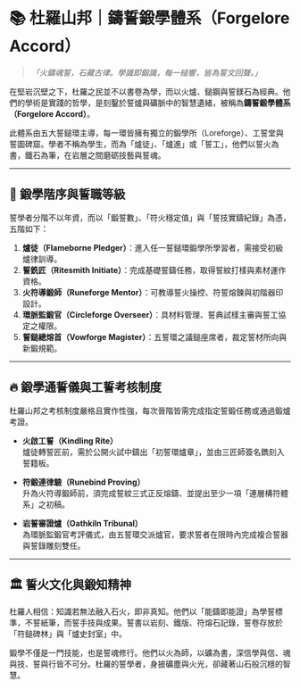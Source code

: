 # 📚 杜羅山邦｜鑄誓鍛學體系（Forgelore Accord）

> _「火鑄魂誓，石藏古律。學識即鍛識，每一槌響，皆為誓文回聲。」_

在堅岩沉壁之下，杜羅之民並不以書卷為學，而以火爐、鎚鋼與誓鎂石為經典。他們的學術是實踐的哲學，是刻鑿於誓爐與礦脈中的智慧遺緒，被稱為**鑄誓鍛學體系（Forgelore Accord）**。

此體系由五大誓鎚環主導，每一環皆擁有獨立的鍛學所（Loreforge）、工誓堂與誓圖碑窟。學者不稱為學生，而為「爐徒」、「爐進」或「誓工」，他們以誓火為書，鐵石為筆，在岩層之間磨砺技藝與誓魂。

---

## 🔩 鍛學階序與誓職等級

誓學者分階不以年資，而以「鍛誓數」、「符火穩定值」與「誓技實鑄紀錄」為憑，五階如下：

1. **爐徒（Flameborne Pledger）**：進入任一誓鎚環鍛學所學習者，需接受初級爐律訓導。
2. **誓銑匠（Ritesmith Initiate）**：完成基礎誓鑄任務，取得誓紋打樣與素材運作資格。
3. **火符導鍛師（Runeforge Mentor）**：可教導誓火操控、符誓熔鍊與初階器印設計。
4. **環脈監鍛官（Circleforge Overseer）**：具材料管理、誓典試樣主審與誓工協定之權限。
5. **誓鎚總熔首（Vowforge Magister）**：五誓環之議鎚座席者，裁定誓材所向與新鍛規範。

---

## 🔥 鍛學通誓儀與工誓考核制度

杜羅山邦之考核制度嚴格且實作性強，每次晉階皆需完成指定誓鍛任務或通過鍛爐考證。

- **火啟工誓（Kindling Rite）**  
  爐徒轉誓匠前，需於公開火試中鑄出「初誓環爐章」，並由三匠師簽名鐫刻入誓籍板。

- **符鍛連律驗（Runebind Proving）**  
  升為火符導鍛師前，須完成誓紋三式正反熔鑄、並提出至少一項「連層構符體系」之初稿。

- **岩誓審證爐（Oathkiln Tribunal）**  
  為環脈監鍛官考評儀式，由五誓環交派爐官，要求誓者在限時內完成複合誓器與誓錄雕刻雙任。

---

## 🏛 誓火文化與鍛知精神

杜羅人相信：知識若無法融入石火，即非真知。他們以「能鑄即能證」為學誓標準，不誓紙筆，而誓手技與成果。誓書以岩刻、鐵版、符熔石記錄，誓卷存放於「符鎚碑林」與「爐史封室」中。

鍛學不僅是一門技能，也是誓魂修行。他們以火為師，以礦為書，深信學與信、魂與技、誓與行皆不可分。杜羅的誓學者，身披礦塵與火光，卻藏著山石般沉穩的智慧。
